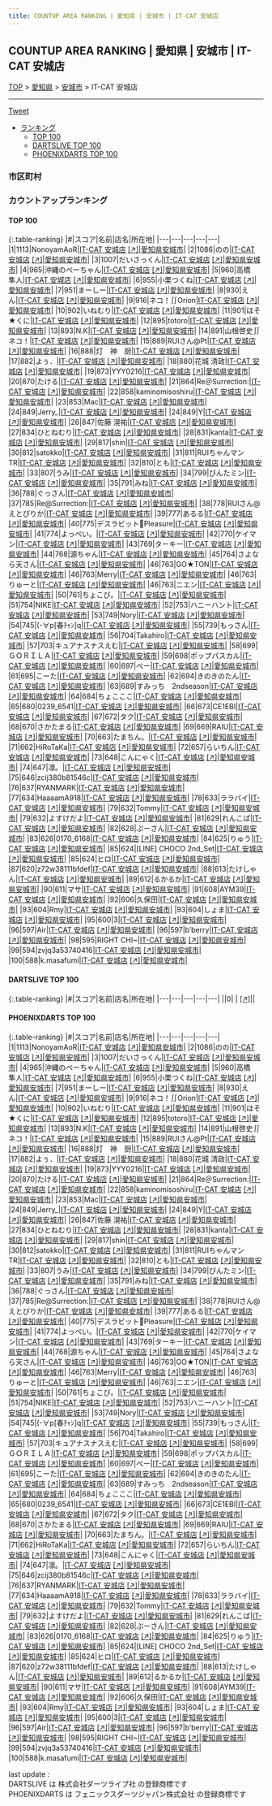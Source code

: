 ```yaml
---
title: COUNTUP AREA RANKING | 愛知県 | 安城市 | IT-CAT 安城店
---
```

## COUNTUP AREA RANKING | 愛知県 | 安城市 | IT-CAT 安城店

[TOP](/darts/rank/) > [愛知県](/darts/rank/愛知県/) > [安城市](/darts/rank/愛知県/安城市/) > IT-CAT 安城店

___

<a href="https://twitter.com/share?ref_src=twsrc%5Etfw" data-text="COUNTUP AREA RANKING | 愛知県安城市IT-CAT 安城店" class="twitter-share-button" data-hashtags="DARTSLIVE,PHOENIXDARTS,darts,ダーツ" data-show-count="false">Tweet</a>

* [ランキング](#カウントアップランキング)
    * [TOP 100](#top-100)
    * [DARTSLIVE TOP 100](#dartslive-top-100)
    * [PHOENIXDARTS TOP 100](#phoenixdarts-top-100)

### 市区町村

<ul>

</ul>

### カウントアップランキング

#### TOP 100



{:.table-ranking}
|#|スコア|名前|店名|所在地|
|---|---|---|---|---|
|1|1113|<span class="rank-name-pd">NonoyamAoR</span>|<a href="/darts/rank/shops/10253.html">IT-CAT 安城店</a> <a href="https://vs.phoenixdarts.com/jp/shop/shopDetailInfo/s_10253?s_seq=10253">[↗]</a>|<a href="/darts/rank/愛知県/安城市">愛知県安城市</a>|
|2|1086|<span class="rank-name-pd">のの</span>|<a href="/darts/rank/shops/10253.html">IT-CAT 安城店</a> <a href="https://vs.phoenixdarts.com/jp/shop/shopDetailInfo/s_10253?s_seq=10253">[↗]</a>|<a href="/darts/rank/愛知県/安城市">愛知県安城市</a>|
|3|1007|<span class="rank-name-pd">だいさっくん</span>|<a href="/darts/rank/shops/10253.html">IT-CAT 安城店</a> <a href="https://vs.phoenixdarts.com/jp/shop/shopDetailInfo/s_10253?s_seq=10253">[↗]</a>|<a href="/darts/rank/愛知県/安城市">愛知県安城市</a>|
|4|965|<span class="rank-name-pd">沖縄のぺーちゃん</span>|<a href="/darts/rank/shops/10253.html">IT-CAT 安城店</a> <a href="https://vs.phoenixdarts.com/jp/shop/shopDetailInfo/s_10253?s_seq=10253">[↗]</a>|<a href="/darts/rank/愛知県/安城市">愛知県安城市</a>|
|5|960|<span class="rank-name-pd">高橋　隼人</span>|<a href="/darts/rank/shops/10253.html">IT-CAT 安城店</a> <a href="https://vs.phoenixdarts.com/jp/shop/shopDetailInfo/s_10253?s_seq=10253">[↗]</a>|<a href="/darts/rank/愛知県/安城市">愛知県安城市</a>|
|6|955|<span class="rank-name-pd">小栗つくね</span>|<a href="/darts/rank/shops/10253.html">IT-CAT 安城店</a> <a href="https://vs.phoenixdarts.com/jp/shop/shopDetailInfo/s_10253?s_seq=10253">[↗]</a>|<a href="/darts/rank/愛知県/安城市">愛知県安城市</a>|
|7|951|<span class="rank-name-pd">まーしー</span>|<a href="/darts/rank/shops/10253.html">IT-CAT 安城店</a> <a href="https://vs.phoenixdarts.com/jp/shop/shopDetailInfo/s_10253?s_seq=10253">[↗]</a>|<a href="/darts/rank/愛知県/安城市">愛知県安城市</a>|
|8|930|<span class="rank-name-pd">えん</span>|<a href="/darts/rank/shops/10253.html">IT-CAT 安城店</a> <a href="https://vs.phoenixdarts.com/jp/shop/shopDetailInfo/s_10253?s_seq=10253">[↗]</a>|<a href="/darts/rank/愛知県/安城市">愛知県安城市</a>|
|9|916|<span class="rank-name-pd">ネコ！∬Orion</span>|<a href="/darts/rank/shops/10253.html">IT-CAT 安城店</a> <a href="https://vs.phoenixdarts.com/jp/shop/shopDetailInfo/s_10253?s_seq=10253">[↗]</a>|<a href="/darts/rank/愛知県/安城市">愛知県安城市</a>|
|10|902|<span class="rank-name-pd">いねむり</span>|<a href="/darts/rank/shops/10253.html">IT-CAT 安城店</a> <a href="https://vs.phoenixdarts.com/jp/shop/shopDetailInfo/s_10253?s_seq=10253">[↗]</a>|<a href="/darts/rank/愛知県/安城市">愛知県安城市</a>|
|11|901|<span class="rank-name-pd">ほそ★くに</span>|<a href="/darts/rank/shops/10253.html">IT-CAT 安城店</a> <a href="https://vs.phoenixdarts.com/jp/shop/shopDetailInfo/s_10253?s_seq=10253">[↗]</a>|<a href="/darts/rank/愛知県/安城市">愛知県安城市</a>|
|12|895|<span class="rank-name-pd">totoro</span>|<a href="/darts/rank/shops/10253.html">IT-CAT 安城店</a> <a href="https://vs.phoenixdarts.com/jp/shop/shopDetailInfo/s_10253?s_seq=10253">[↗]</a>|<a href="/darts/rank/愛知県/安城市">愛知県安城市</a>|
|13|893|<span class="rank-name-pd">N.K</span>|<a href="/darts/rank/shops/10253.html">IT-CAT 安城店</a> <a href="https://vs.phoenixdarts.com/jp/shop/shopDetailInfo/s_10253?s_seq=10253">[↗]</a>|<a href="/darts/rank/愛知県/安城市">愛知県安城市</a>|
|14|891|<span class="rank-name-pd">山根啓史∬ネコ！</span>|<a href="/darts/rank/shops/10253.html">IT-CAT 安城店</a> <a href="https://vs.phoenixdarts.com/jp/shop/shopDetailInfo/s_10253?s_seq=10253">[↗]</a>|<a href="/darts/rank/愛知県/安城市">愛知県安城市</a>|
|15|889|<span class="rank-name-pd">RUIさん@Pt</span>|<a href="/darts/rank/shops/10253.html">IT-CAT 安城店</a> <a href="https://vs.phoenixdarts.com/jp/shop/shopDetailInfo/s_10253?s_seq=10253">[↗]</a>|<a href="/darts/rank/愛知県/安城市">愛知県安城市</a>|
|16|888|<span class="rank-name-pd">灯　神　厨</span>|<a href="/darts/rank/shops/10253.html">IT-CAT 安城店</a> <a href="https://vs.phoenixdarts.com/jp/shop/shopDetailInfo/s_10253?s_seq=10253">[↗]</a>|<a href="/darts/rank/愛知県/安城市">愛知県安城市</a>|
|17|882|<span class="rank-name-pd">よぅ．</span>|<a href="/darts/rank/shops/10253.html">IT-CAT 安城店</a> <a href="https://vs.phoenixdarts.com/jp/shop/shopDetailInfo/s_10253?s_seq=10253">[↗]</a>|<a href="/darts/rank/愛知県/安城市">愛知県安城市</a>|
|18|880|<span class="rank-name-pd"><span class="pro-icon-pd"></span>花城 清政</span>|<a href="/darts/rank/shops/10253.html">IT-CAT 安城店</a> <a href="https://vs.phoenixdarts.com/jp/shop/shopDetailInfo/s_10253?s_seq=10253">[↗]</a>|<a href="/darts/rank/愛知県/安城市">愛知県安城市</a>|
|19|873|<span class="rank-name-pd">YYY0216</span>|<a href="/darts/rank/shops/10253.html">IT-CAT 安城店</a> <a href="https://vs.phoenixdarts.com/jp/shop/shopDetailInfo/s_10253?s_seq=10253">[↗]</a>|<a href="/darts/rank/愛知県/安城市">愛知県安城市</a>|
|20|870|<span class="rank-name-pd">たける</span>|<a href="/darts/rank/shops/10253.html">IT-CAT 安城店</a> <a href="https://vs.phoenixdarts.com/jp/shop/shopDetailInfo/s_10253?s_seq=10253">[↗]</a>|<a href="/darts/rank/愛知県/安城市">愛知県安城市</a>|
|21|864|<span class="rank-name-pd">Re＠Surrection:</span>|<a href="/darts/rank/shops/10253.html">IT-CAT 安城店</a> <a href="https://vs.phoenixdarts.com/jp/shop/shopDetailInfo/s_10253?s_seq=10253">[↗]</a>|<a href="/darts/rank/愛知県/安城市">愛知県安城市</a>|
|22|858|<span class="rank-name-pd">kaminomisoshiru</span>|<a href="/darts/rank/shops/10253.html">IT-CAT 安城店</a> <a href="https://vs.phoenixdarts.com/jp/shop/shopDetailInfo/s_10253?s_seq=10253">[↗]</a>|<a href="/darts/rank/愛知県/安城市">愛知県安城市</a>|
|23|853|<span class="rank-name-pd">Mac</span>|<a href="/darts/rank/shops/10253.html">IT-CAT 安城店</a> <a href="https://vs.phoenixdarts.com/jp/shop/shopDetailInfo/s_10253?s_seq=10253">[↗]</a>|<a href="/darts/rank/愛知県/安城市">愛知県安城市</a>|
|24|849|<span class="rank-name-pd">Jerry_</span>|<a href="/darts/rank/shops/10253.html">IT-CAT 安城店</a> <a href="https://vs.phoenixdarts.com/jp/shop/shopDetailInfo/s_10253?s_seq=10253">[↗]</a>|<a href="/darts/rank/愛知県/安城市">愛知県安城市</a>|
|24|849|<span class="rank-name-pd">Y</span>|<a href="/darts/rank/shops/10253.html">IT-CAT 安城店</a> <a href="https://vs.phoenixdarts.com/jp/shop/shopDetailInfo/s_10253?s_seq=10253">[↗]</a>|<a href="/darts/rank/愛知県/安城市">愛知県安城市</a>|
|26|847|<span class="rank-name-pd">佐藤 滉祐</span>|<a href="/darts/rank/shops/10253.html">IT-CAT 安城店</a> <a href="https://vs.phoenixdarts.com/jp/shop/shopDetailInfo/s_10253?s_seq=10253">[↗]</a>|<a href="/darts/rank/愛知県/安城市">愛知県安城市</a>|
|27|834|<span class="rank-name-pd">ひとねむり</span>|<a href="/darts/rank/shops/10253.html">IT-CAT 安城店</a> <a href="https://vs.phoenixdarts.com/jp/shop/shopDetailInfo/s_10253?s_seq=10253">[↗]</a>|<a href="/darts/rank/愛知県/安城市">愛知県安城市</a>|
|28|831|<span class="rank-name-pd">kanta</span>|<a href="/darts/rank/shops/10253.html">IT-CAT 安城店</a> <a href="https://vs.phoenixdarts.com/jp/shop/shopDetailInfo/s_10253?s_seq=10253">[↗]</a>|<a href="/darts/rank/愛知県/安城市">愛知県安城市</a>|
|29|817|<span class="rank-name-pd">shin</span>|<a href="/darts/rank/shops/10253.html">IT-CAT 安城店</a> <a href="https://vs.phoenixdarts.com/jp/shop/shopDetailInfo/s_10253?s_seq=10253">[↗]</a>|<a href="/darts/rank/愛知県/安城市">愛知県安城市</a>|
|30|812|<span class="rank-name-pd">satokko</span>|<a href="/darts/rank/shops/10253.html">IT-CAT 安城店</a> <a href="https://vs.phoenixdarts.com/jp/shop/shopDetailInfo/s_10253?s_seq=10253">[↗]</a>|<a href="/darts/rank/愛知県/安城市">愛知県安城市</a>|
|31|811|<span class="rank-name-pd">RUIちゃんマンTR</span>|<a href="/darts/rank/shops/10253.html">IT-CAT 安城店</a> <a href="https://vs.phoenixdarts.com/jp/shop/shopDetailInfo/s_10253?s_seq=10253">[↗]</a>|<a href="/darts/rank/愛知県/安城市">愛知県安城市</a>|
|32|810|<span class="rank-name-pd">とも</span>|<a href="/darts/rank/shops/10253.html">IT-CAT 安城店</a> <a href="https://vs.phoenixdarts.com/jp/shop/shopDetailInfo/s_10253?s_seq=10253">[↗]</a>|<a href="/darts/rank/愛知県/安城市">愛知県安城市</a>|
|33|807|<span class="rank-name-pd">うみ</span>|<a href="/darts/rank/shops/10253.html">IT-CAT 安城店</a> <a href="https://vs.phoenixdarts.com/jp/shop/shopDetailInfo/s_10253?s_seq=10253">[↗]</a>|<a href="/darts/rank/愛知県/安城市">愛知県安城市</a>|
|34|799|<span class="rank-name-pd">びんたミン</span>|<a href="/darts/rank/shops/10253.html">IT-CAT 安城店</a> <a href="https://vs.phoenixdarts.com/jp/shop/shopDetailInfo/s_10253?s_seq=10253">[↗]</a>|<a href="/darts/rank/愛知県/安城市">愛知県安城市</a>|
|35|791|<span class="rank-name-pd">みね</span>|<a href="/darts/rank/shops/10253.html">IT-CAT 安城店</a> <a href="https://vs.phoenixdarts.com/jp/shop/shopDetailInfo/s_10253?s_seq=10253">[↗]</a>|<a href="/darts/rank/愛知県/安城市">愛知県安城市</a>|
|36|788|<span class="rank-name-pd">ぐっさん</span>|<a href="/darts/rank/shops/10253.html">IT-CAT 安城店</a> <a href="https://vs.phoenixdarts.com/jp/shop/shopDetailInfo/s_10253?s_seq=10253">[↗]</a>|<a href="/darts/rank/愛知県/安城市">愛知県安城市</a>|
|37|785|<span class="rank-name-pd">Re@Surrection:</span>|<a href="/darts/rank/shops/10253.html">IT-CAT 安城店</a> <a href="https://vs.phoenixdarts.com/jp/shop/shopDetailInfo/s_10253?s_seq=10253">[↗]</a>|<a href="/darts/rank/愛知県/安城市">愛知県安城市</a>|
|38|778|<span class="rank-name-pd">RUIさん@えとぴりか</span>|<a href="/darts/rank/shops/10253.html">IT-CAT 安城店</a> <a href="https://vs.phoenixdarts.com/jp/shop/shopDetailInfo/s_10253?s_seq=10253">[↗]</a>|<a href="/darts/rank/愛知県/安城市">愛知県安城市</a>|
|39|777|<span class="rank-name-pd">あるる</span>|<a href="/darts/rank/shops/10253.html">IT-CAT 安城店</a> <a href="https://vs.phoenixdarts.com/jp/shop/shopDetailInfo/s_10253?s_seq=10253">[↗]</a>|<a href="/darts/rank/愛知県/安城市">愛知県安城市</a>|
|40|775|<span class="rank-name-pd">デスラビット🐰Pleasure</span>|<a href="/darts/rank/shops/10253.html">IT-CAT 安城店</a> <a href="https://vs.phoenixdarts.com/jp/shop/shopDetailInfo/s_10253?s_seq=10253">[↗]</a>|<a href="/darts/rank/愛知県/安城市">愛知県安城市</a>|
|41|774|<span class="rank-name-pd">よっぺい。</span>|<a href="/darts/rank/shops/10253.html">IT-CAT 安城店</a> <a href="https://vs.phoenixdarts.com/jp/shop/shopDetailInfo/s_10253?s_seq=10253">[↗]</a>|<a href="/darts/rank/愛知県/安城市">愛知県安城市</a>|
|42|770|<span class="rank-name-pd">ケイマン</span>|<a href="/darts/rank/shops/10253.html">IT-CAT 安城店</a> <a href="https://vs.phoenixdarts.com/jp/shop/shopDetailInfo/s_10253?s_seq=10253">[↗]</a>|<a href="/darts/rank/愛知県/安城市">愛知県安城市</a>|
|43|769|<span class="rank-name-pd">ターキー</span>|<a href="/darts/rank/shops/10253.html">IT-CAT 安城店</a> <a href="https://vs.phoenixdarts.com/jp/shop/shopDetailInfo/s_10253?s_seq=10253">[↗]</a>|<a href="/darts/rank/愛知県/安城市">愛知県安城市</a>|
|44|768|<span class="rank-name-pd">源ちゃん</span>|<a href="/darts/rank/shops/10253.html">IT-CAT 安城店</a> <a href="https://vs.phoenixdarts.com/jp/shop/shopDetailInfo/s_10253?s_seq=10253">[↗]</a>|<a href="/darts/rank/愛知県/安城市">愛知県安城市</a>|
|45|764|<span class="rank-name-pd">さよなら天さん</span>|<a href="/darts/rank/shops/10253.html">IT-CAT 安城店</a> <a href="https://vs.phoenixdarts.com/jp/shop/shopDetailInfo/s_10253?s_seq=10253">[↗]</a>|<a href="/darts/rank/愛知県/安城市">愛知県安城市</a>|
|46|763|<span class="rank-name-pd">GO★TON</span>|<a href="/darts/rank/shops/10253.html">IT-CAT 安城店</a> <a href="https://vs.phoenixdarts.com/jp/shop/shopDetailInfo/s_10253?s_seq=10253">[↗]</a>|<a href="/darts/rank/愛知県/安城市">愛知県安城市</a>|
|46|763|<span class="rank-name-pd">Merry</span>|<a href="/darts/rank/shops/10253.html">IT-CAT 安城店</a> <a href="https://vs.phoenixdarts.com/jp/shop/shopDetailInfo/s_10253?s_seq=10253">[↗]</a>|<a href="/darts/rank/愛知県/安城市">愛知県安城市</a>|
|46|763|<span class="rank-name-pd">りゅーと</span>|<a href="/darts/rank/shops/10253.html">IT-CAT 安城店</a> <a href="https://vs.phoenixdarts.com/jp/shop/shopDetailInfo/s_10253?s_seq=10253">[↗]</a>|<a href="/darts/rank/愛知県/安城市">愛知県安城市</a>|
|46|763|<span class="rank-name-pd">ニエン</span>|<a href="/darts/rank/shops/10253.html">IT-CAT 安城店</a> <a href="https://vs.phoenixdarts.com/jp/shop/shopDetailInfo/s_10253?s_seq=10253">[↗]</a>|<a href="/darts/rank/愛知県/安城市">愛知県安城市</a>|
|50|761|<span class="rank-name-pd">ちょこび。</span>|<a href="/darts/rank/shops/10253.html">IT-CAT 安城店</a> <a href="https://vs.phoenixdarts.com/jp/shop/shopDetailInfo/s_10253?s_seq=10253">[↗]</a>|<a href="/darts/rank/愛知県/安城市">愛知県安城市</a>|
|51|754|<span class="rank-name-pd">NIKE</span>|<a href="/darts/rank/shops/10253.html">IT-CAT 安城店</a> <a href="https://vs.phoenixdarts.com/jp/shop/shopDetailInfo/s_10253?s_seq=10253">[↗]</a>|<a href="/darts/rank/愛知県/安城市">愛知県安城市</a>|
|52|753|<span class="rank-name-pd">ハニーハント</span>|<a href="/darts/rank/shops/10253.html">IT-CAT 安城店</a> <a href="https://vs.phoenixdarts.com/jp/shop/shopDetailInfo/s_10253?s_seq=10253">[↗]</a>|<a href="/darts/rank/愛知県/安城市">愛知県安城市</a>|
|53|749|<span class="rank-name-pd">Nory</span>|<a href="/darts/rank/shops/10253.html">IT-CAT 安城店</a> <a href="https://vs.phoenixdarts.com/jp/shop/shopDetailInfo/s_10253?s_seq=10253">[↗]</a>|<a href="/darts/rank/愛知県/安城市">愛知県安城市</a>|
|54|745|<span class="rank-name-pd">(-∀p[春ﾁｬﾝ]q</span>|<a href="/darts/rank/shops/10253.html">IT-CAT 安城店</a> <a href="https://vs.phoenixdarts.com/jp/shop/shopDetailInfo/s_10253?s_seq=10253">[↗]</a>|<a href="/darts/rank/愛知県/安城市">愛知県安城市</a>|
|55|739|<span class="rank-name-pd">もっさん</span>|<a href="/darts/rank/shops/10253.html">IT-CAT 安城店</a> <a href="https://vs.phoenixdarts.com/jp/shop/shopDetailInfo/s_10253?s_seq=10253">[↗]</a>|<a href="/darts/rank/愛知県/安城市">愛知県安城市</a>|
|56|704|<span class="rank-name-pd">Takahiro</span>|<a href="/darts/rank/shops/10253.html">IT-CAT 安城店</a> <a href="https://vs.phoenixdarts.com/jp/shop/shopDetailInfo/s_10253?s_seq=10253">[↗]</a>|<a href="/darts/rank/愛知県/安城市">愛知県安城市</a>|
|57|703|<span class="rank-name-pd">キュアナスナスえむ</span>|<a href="/darts/rank/shops/10253.html">IT-CAT 安城店</a> <a href="https://vs.phoenixdarts.com/jp/shop/shopDetailInfo/s_10253?s_seq=10253">[↗]</a>|<a href="/darts/rank/愛知県/安城市">愛知県安城市</a>|
|58|699|<span class="rank-name-pd">ＧＯＲＩＬＡ</span>|<a href="/darts/rank/shops/10253.html">IT-CAT 安城店</a> <a href="https://vs.phoenixdarts.com/jp/shop/shopDetailInfo/s_10253?s_seq=10253">[↗]</a>|<a href="/darts/rank/愛知県/安城市">愛知県安城市</a>|
|59|698|<span class="rank-name-pd">ポップパスカル</span>|<a href="/darts/rank/shops/10253.html">IT-CAT 安城店</a> <a href="https://vs.phoenixdarts.com/jp/shop/shopDetailInfo/s_10253?s_seq=10253">[↗]</a>|<a href="/darts/rank/愛知県/安城市">愛知県安城市</a>|
|60|697|<span class="rank-name-pd">ぺー</span>|<a href="/darts/rank/shops/10253.html">IT-CAT 安城店</a> <a href="https://vs.phoenixdarts.com/jp/shop/shopDetailInfo/s_10253?s_seq=10253">[↗]</a>|<a href="/darts/rank/愛知県/安城市">愛知県安城市</a>|
|61|695|<span class="rank-name-pd">こーた</span>|<a href="/darts/rank/shops/10253.html">IT-CAT 安城店</a> <a href="https://vs.phoenixdarts.com/jp/shop/shopDetailInfo/s_10253?s_seq=10253">[↗]</a>|<a href="/darts/rank/愛知県/安城市">愛知県安城市</a>|
|62|694|<span class="rank-name-pd">きのきのたん</span>|<a href="/darts/rank/shops/10253.html">IT-CAT 安城店</a> <a href="https://vs.phoenixdarts.com/jp/shop/shopDetailInfo/s_10253?s_seq=10253">[↗]</a>|<a href="/darts/rank/愛知県/安城市">愛知県安城市</a>|
|63|689|<span class="rank-name-pd">すみっち　2ndseason</span>|<a href="/darts/rank/shops/10253.html">IT-CAT 安城店</a> <a href="https://vs.phoenixdarts.com/jp/shop/shopDetailInfo/s_10253?s_seq=10253">[↗]</a>|<a href="/darts/rank/愛知県/安城市">愛知県安城市</a>|
|64|684|<span class="rank-name-pd">ちょこここ</span>|<a href="/darts/rank/shops/10253.html">IT-CAT 安城店</a> <a href="https://vs.phoenixdarts.com/jp/shop/shopDetailInfo/s_10253?s_seq=10253">[↗]</a>|<a href="/darts/rank/愛知県/安城市">愛知県安城市</a>|
|65|680|<span class="rank-name-pd">0239_6541</span>|<a href="/darts/rank/shops/10253.html">IT-CAT 安城店</a> <a href="https://vs.phoenixdarts.com/jp/shop/shopDetailInfo/s_10253?s_seq=10253">[↗]</a>|<a href="/darts/rank/愛知県/安城市">愛知県安城市</a>|
|66|673|<span class="rank-name-pd">CE1EBI</span>|<a href="/darts/rank/shops/10253.html">IT-CAT 安城店</a> <a href="https://vs.phoenixdarts.com/jp/shop/shopDetailInfo/s_10253?s_seq=10253">[↗]</a>|<a href="/darts/rank/愛知県/安城市">愛知県安城市</a>|
|67|672|<span class="rank-name-pd">タク</span>|<a href="/darts/rank/shops/10253.html">IT-CAT 安城店</a> <a href="https://vs.phoenixdarts.com/jp/shop/shopDetailInfo/s_10253?s_seq=10253">[↗]</a>|<a href="/darts/rank/愛知県/安城市">愛知県安城市</a>|
|68|670|<span class="rank-name-pd">さかたまる</span>|<a href="/darts/rank/shops/10253.html">IT-CAT 安城店</a> <a href="https://vs.phoenixdarts.com/jp/shop/shopDetailInfo/s_10253?s_seq=10253">[↗]</a>|<a href="/darts/rank/愛知県/安城市">愛知県安城市</a>|
|69|669|<span class="rank-name-pd">RAIU</span>|<a href="/darts/rank/shops/10253.html">IT-CAT 安城店</a> <a href="https://vs.phoenixdarts.com/jp/shop/shopDetailInfo/s_10253?s_seq=10253">[↗]</a>|<a href="/darts/rank/愛知県/安城市">愛知県安城市</a>|
|70|663|<span class="rank-name-pd">たまちん。</span>|<a href="/darts/rank/shops/10253.html">IT-CAT 安城店</a> <a href="https://vs.phoenixdarts.com/jp/shop/shopDetailInfo/s_10253?s_seq=10253">[↗]</a>|<a href="/darts/rank/愛知県/安城市">愛知県安城市</a>|
|71|662|<span class="rank-name-pd">HiRoTaKa</span>|<a href="/darts/rank/shops/10253.html">IT-CAT 安城店</a> <a href="https://vs.phoenixdarts.com/jp/shop/shopDetailInfo/s_10253?s_seq=10253">[↗]</a>|<a href="/darts/rank/愛知県/安城市">愛知県安城市</a>|
|72|657|<span class="rank-name-pd">らいちん</span>|<a href="/darts/rank/shops/10253.html">IT-CAT 安城店</a> <a href="https://vs.phoenixdarts.com/jp/shop/shopDetailInfo/s_10253?s_seq=10253">[↗]</a>|<a href="/darts/rank/愛知県/安城市">愛知県安城市</a>|
|73|648|<span class="rank-name-pd">こんにゃく</span>|<a href="/darts/rank/shops/10253.html">IT-CAT 安城店</a> <a href="https://vs.phoenixdarts.com/jp/shop/shopDetailInfo/s_10253?s_seq=10253">[↗]</a>|<a href="/darts/rank/愛知県/安城市">愛知県安城市</a>|
|74|647|<span class="rank-name-pd">凛。</span>|<a href="/darts/rank/shops/10253.html">IT-CAT 安城店</a> <a href="https://vs.phoenixdarts.com/jp/shop/shopDetailInfo/s_10253?s_seq=10253">[↗]</a>|<a href="/darts/rank/愛知県/安城市">愛知県安城市</a>|
|75|646|<span class="rank-name-pd">zcij380b81546c</span>|<a href="/darts/rank/shops/10253.html">IT-CAT 安城店</a> <a href="https://vs.phoenixdarts.com/jp/shop/shopDetailInfo/s_10253?s_seq=10253">[↗]</a>|<a href="/darts/rank/愛知県/安城市">愛知県安城市</a>|
|76|637|<span class="rank-name-pd">RYANMARK</span>|<a href="/darts/rank/shops/10253.html">IT-CAT 安城店</a> <a href="https://vs.phoenixdarts.com/jp/shop/shopDetailInfo/s_10253?s_seq=10253">[↗]</a>|<a href="/darts/rank/愛知県/安城市">愛知県安城市</a>|
|77|634|<span class="rank-name-pd">HaaaamA918</span>|<a href="/darts/rank/shops/10253.html">IT-CAT 安城店</a> <a href="https://vs.phoenixdarts.com/jp/shop/shopDetailInfo/s_10253?s_seq=10253">[↗]</a>|<a href="/darts/rank/愛知県/安城市">愛知県安城市</a>|
|78|633|<span class="rank-name-pd">ララバイ</span>|<a href="/darts/rank/shops/10253.html">IT-CAT 安城店</a> <a href="https://vs.phoenixdarts.com/jp/shop/shopDetailInfo/s_10253?s_seq=10253">[↗]</a>|<a href="/darts/rank/愛知県/安城市">愛知県安城市</a>|
|79|632|<span class="rank-name-pd">Tommy</span>|<a href="/darts/rank/shops/10253.html">IT-CAT 安城店</a> <a href="https://vs.phoenixdarts.com/jp/shop/shopDetailInfo/s_10253?s_seq=10253">[↗]</a>|<a href="/darts/rank/愛知県/安城市">愛知県安城市</a>|
|79|632|<span class="rank-name-pd">よすけだよ</span>|<a href="/darts/rank/shops/10253.html">IT-CAT 安城店</a> <a href="https://vs.phoenixdarts.com/jp/shop/shopDetailInfo/s_10253?s_seq=10253">[↗]</a>|<a href="/darts/rank/愛知県/安城市">愛知県安城市</a>|
|81|629|<span class="rank-name-pd">れんこば</span>|<a href="/darts/rank/shops/10253.html">IT-CAT 安城店</a> <a href="https://vs.phoenixdarts.com/jp/shop/shopDetailInfo/s_10253?s_seq=10253">[↗]</a>|<a href="/darts/rank/愛知県/安城市">愛知県安城市</a>|
|82|628|<span class="rank-name-pd">ぷーさん</span>|<a href="/darts/rank/shops/10253.html">IT-CAT 安城店</a> <a href="https://vs.phoenixdarts.com/jp/shop/shopDetailInfo/s_10253?s_seq=10253">[↗]</a>|<a href="/darts/rank/愛知県/安城市">愛知県安城市</a>|
|83|626|<span class="rank-name-pd">0170_6168</span>|<a href="/darts/rank/shops/10253.html">IT-CAT 安城店</a> <a href="https://vs.phoenixdarts.com/jp/shop/shopDetailInfo/s_10253?s_seq=10253">[↗]</a>|<a href="/darts/rank/愛知県/安城市">愛知県安城市</a>|
|84|625|<span class="rank-name-pd">りゅう</span>|<a href="/darts/rank/shops/10253.html">IT-CAT 安城店</a> <a href="https://vs.phoenixdarts.com/jp/shop/shopDetailInfo/s_10253?s_seq=10253">[↗]</a>|<a href="/darts/rank/愛知県/安城市">愛知県安城市</a>|
|85|624|<span class="rank-name-pd">[LINE] CHOCO 2nd_Set</span>|<a href="/darts/rank/shops/10253.html">IT-CAT 安城店</a> <a href="https://vs.phoenixdarts.com/jp/shop/shopDetailInfo/s_10253?s_seq=10253">[↗]</a>|<a href="/darts/rank/愛知県/安城市">愛知県安城市</a>|
|85|624|<span class="rank-name-pd">ヒロ</span>|<a href="/darts/rank/shops/10253.html">IT-CAT 安城店</a> <a href="https://vs.phoenixdarts.com/jp/shop/shopDetailInfo/s_10253?s_seq=10253">[↗]</a>|<a href="/darts/rank/愛知県/安城市">愛知県安城市</a>|
|87|620|<span class="rank-name-pd">z72w38111bfdef</span>|<a href="/darts/rank/shops/10253.html">IT-CAT 安城店</a> <a href="https://vs.phoenixdarts.com/jp/shop/shopDetailInfo/s_10253?s_seq=10253">[↗]</a>|<a href="/darts/rank/愛知県/安城市">愛知県安城市</a>|
|88|613|<span class="rank-name-pd">たけしゃん</span>|<a href="/darts/rank/shops/10253.html">IT-CAT 安城店</a> <a href="https://vs.phoenixdarts.com/jp/shop/shopDetailInfo/s_10253?s_seq=10253">[↗]</a>|<a href="/darts/rank/愛知県/安城市">愛知県安城市</a>|
|89|612|<span class="rank-name-pd">るかるか</span>|<a href="/darts/rank/shops/10253.html">IT-CAT 安城店</a> <a href="https://vs.phoenixdarts.com/jp/shop/shopDetailInfo/s_10253?s_seq=10253">[↗]</a>|<a href="/darts/rank/愛知県/安城市">愛知県安城市</a>|
|90|611|<span class="rank-name-pd">マサ</span>|<a href="/darts/rank/shops/10253.html">IT-CAT 安城店</a> <a href="https://vs.phoenixdarts.com/jp/shop/shopDetailInfo/s_10253?s_seq=10253">[↗]</a>|<a href="/darts/rank/愛知県/安城市">愛知県安城市</a>|
|91|608|<span class="rank-name-pd">AYM39</span>|<a href="/darts/rank/shops/10253.html">IT-CAT 安城店</a> <a href="https://vs.phoenixdarts.com/jp/shop/shopDetailInfo/s_10253?s_seq=10253">[↗]</a>|<a href="/darts/rank/愛知県/安城市">愛知県安城市</a>|
|92|606|<span class="rank-name-pd">久保田</span>|<a href="/darts/rank/shops/10253.html">IT-CAT 安城店</a> <a href="https://vs.phoenixdarts.com/jp/shop/shopDetailInfo/s_10253?s_seq=10253">[↗]</a>|<a href="/darts/rank/愛知県/安城市">愛知県安城市</a>|
|93|604|<span class="rank-name-pd">Rmy</span>|<a href="/darts/rank/shops/10253.html">IT-CAT 安城店</a> <a href="https://vs.phoenixdarts.com/jp/shop/shopDetailInfo/s_10253?s_seq=10253">[↗]</a>|<a href="/darts/rank/愛知県/安城市">愛知県安城市</a>|
|93|604|<span class="rank-name-pd">しょま</span>|<a href="/darts/rank/shops/10253.html">IT-CAT 安城店</a> <a href="https://vs.phoenixdarts.com/jp/shop/shopDetailInfo/s_10253?s_seq=10253">[↗]</a>|<a href="/darts/rank/愛知県/安城市">愛知県安城市</a>|
|95|600|<span class="rank-name-pd">3</span>|<a href="/darts/rank/shops/10253.html">IT-CAT 安城店</a> <a href="https://vs.phoenixdarts.com/jp/shop/shopDetailInfo/s_10253?s_seq=10253">[↗]</a>|<a href="/darts/rank/愛知県/安城市">愛知県安城市</a>|
|96|597|<span class="rank-name-pd">Air</span>|<a href="/darts/rank/shops/10253.html">IT-CAT 安城店</a> <a href="https://vs.phoenixdarts.com/jp/shop/shopDetailInfo/s_10253?s_seq=10253">[↗]</a>|<a href="/darts/rank/愛知県/安城市">愛知県安城市</a>|
|96|597|<span class="rank-name-pd">b’berry</span>|<a href="/darts/rank/shops/10253.html">IT-CAT 安城店</a> <a href="https://vs.phoenixdarts.com/jp/shop/shopDetailInfo/s_10253?s_seq=10253">[↗]</a>|<a href="/darts/rank/愛知県/安城市">愛知県安城市</a>|
|98|595|<span class="rank-name-pd">RIGHT CHI~</span>|<a href="/darts/rank/shops/10253.html">IT-CAT 安城店</a> <a href="https://vs.phoenixdarts.com/jp/shop/shopDetailInfo/s_10253?s_seq=10253">[↗]</a>|<a href="/darts/rank/愛知県/安城市">愛知県安城市</a>|
|99|594|<span class="rank-name-pd">zvjq3a53740416</span>|<a href="/darts/rank/shops/10253.html">IT-CAT 安城店</a> <a href="https://vs.phoenixdarts.com/jp/shop/shopDetailInfo/s_10253?s_seq=10253">[↗]</a>|<a href="/darts/rank/愛知県/安城市">愛知県安城市</a>|
|100|588|<span class="rank-name-pd">k.masafumi</span>|<a href="/darts/rank/shops/10253.html">IT-CAT 安城店</a> <a href="https://vs.phoenixdarts.com/jp/shop/shopDetailInfo/s_10253?s_seq=10253">[↗]</a>|<a href="/darts/rank/愛知県/安城市">愛知県安城市</a>|


#### DARTSLIVE TOP 100



{:.table-ranking}
|#|スコア|名前|店名|所在地|
|---|---|---|---|---|
||0|<span class="rank-name-dl"> </span>|<a href="/darts/rank/shops/.html"></a> <a href="">[↗]</a>|<a href="/darts/rank//"></a>|


#### PHOENIXDARTS TOP 100



{:.table-ranking}
|#|スコア|名前|店名|所在地|
|---|---|---|---|---|
|1|1113|<span class="rank-name-pd">NonoyamAoR</span>|<a href="/darts/rank/shops/10253.html">IT-CAT 安城店</a> <a href="https://vs.phoenixdarts.com/jp/shop/shopDetailInfo/s_10253?s_seq=10253">[↗]</a>|<a href="/darts/rank/愛知県/安城市">愛知県安城市</a>|
|2|1086|<span class="rank-name-pd">のの</span>|<a href="/darts/rank/shops/10253.html">IT-CAT 安城店</a> <a href="https://vs.phoenixdarts.com/jp/shop/shopDetailInfo/s_10253?s_seq=10253">[↗]</a>|<a href="/darts/rank/愛知県/安城市">愛知県安城市</a>|
|3|1007|<span class="rank-name-pd">だいさっくん</span>|<a href="/darts/rank/shops/10253.html">IT-CAT 安城店</a> <a href="https://vs.phoenixdarts.com/jp/shop/shopDetailInfo/s_10253?s_seq=10253">[↗]</a>|<a href="/darts/rank/愛知県/安城市">愛知県安城市</a>|
|4|965|<span class="rank-name-pd">沖縄のぺーちゃん</span>|<a href="/darts/rank/shops/10253.html">IT-CAT 安城店</a> <a href="https://vs.phoenixdarts.com/jp/shop/shopDetailInfo/s_10253?s_seq=10253">[↗]</a>|<a href="/darts/rank/愛知県/安城市">愛知県安城市</a>|
|5|960|<span class="rank-name-pd">高橋　隼人</span>|<a href="/darts/rank/shops/10253.html">IT-CAT 安城店</a> <a href="https://vs.phoenixdarts.com/jp/shop/shopDetailInfo/s_10253?s_seq=10253">[↗]</a>|<a href="/darts/rank/愛知県/安城市">愛知県安城市</a>|
|6|955|<span class="rank-name-pd">小栗つくね</span>|<a href="/darts/rank/shops/10253.html">IT-CAT 安城店</a> <a href="https://vs.phoenixdarts.com/jp/shop/shopDetailInfo/s_10253?s_seq=10253">[↗]</a>|<a href="/darts/rank/愛知県/安城市">愛知県安城市</a>|
|7|951|<span class="rank-name-pd">まーしー</span>|<a href="/darts/rank/shops/10253.html">IT-CAT 安城店</a> <a href="https://vs.phoenixdarts.com/jp/shop/shopDetailInfo/s_10253?s_seq=10253">[↗]</a>|<a href="/darts/rank/愛知県/安城市">愛知県安城市</a>|
|8|930|<span class="rank-name-pd">えん</span>|<a href="/darts/rank/shops/10253.html">IT-CAT 安城店</a> <a href="https://vs.phoenixdarts.com/jp/shop/shopDetailInfo/s_10253?s_seq=10253">[↗]</a>|<a href="/darts/rank/愛知県/安城市">愛知県安城市</a>|
|9|916|<span class="rank-name-pd">ネコ！∬Orion</span>|<a href="/darts/rank/shops/10253.html">IT-CAT 安城店</a> <a href="https://vs.phoenixdarts.com/jp/shop/shopDetailInfo/s_10253?s_seq=10253">[↗]</a>|<a href="/darts/rank/愛知県/安城市">愛知県安城市</a>|
|10|902|<span class="rank-name-pd">いねむり</span>|<a href="/darts/rank/shops/10253.html">IT-CAT 安城店</a> <a href="https://vs.phoenixdarts.com/jp/shop/shopDetailInfo/s_10253?s_seq=10253">[↗]</a>|<a href="/darts/rank/愛知県/安城市">愛知県安城市</a>|
|11|901|<span class="rank-name-pd">ほそ★くに</span>|<a href="/darts/rank/shops/10253.html">IT-CAT 安城店</a> <a href="https://vs.phoenixdarts.com/jp/shop/shopDetailInfo/s_10253?s_seq=10253">[↗]</a>|<a href="/darts/rank/愛知県/安城市">愛知県安城市</a>|
|12|895|<span class="rank-name-pd">totoro</span>|<a href="/darts/rank/shops/10253.html">IT-CAT 安城店</a> <a href="https://vs.phoenixdarts.com/jp/shop/shopDetailInfo/s_10253?s_seq=10253">[↗]</a>|<a href="/darts/rank/愛知県/安城市">愛知県安城市</a>|
|13|893|<span class="rank-name-pd">N.K</span>|<a href="/darts/rank/shops/10253.html">IT-CAT 安城店</a> <a href="https://vs.phoenixdarts.com/jp/shop/shopDetailInfo/s_10253?s_seq=10253">[↗]</a>|<a href="/darts/rank/愛知県/安城市">愛知県安城市</a>|
|14|891|<span class="rank-name-pd">山根啓史∬ネコ！</span>|<a href="/darts/rank/shops/10253.html">IT-CAT 安城店</a> <a href="https://vs.phoenixdarts.com/jp/shop/shopDetailInfo/s_10253?s_seq=10253">[↗]</a>|<a href="/darts/rank/愛知県/安城市">愛知県安城市</a>|
|15|889|<span class="rank-name-pd">RUIさん@Pt</span>|<a href="/darts/rank/shops/10253.html">IT-CAT 安城店</a> <a href="https://vs.phoenixdarts.com/jp/shop/shopDetailInfo/s_10253?s_seq=10253">[↗]</a>|<a href="/darts/rank/愛知県/安城市">愛知県安城市</a>|
|16|888|<span class="rank-name-pd">灯　神　厨</span>|<a href="/darts/rank/shops/10253.html">IT-CAT 安城店</a> <a href="https://vs.phoenixdarts.com/jp/shop/shopDetailInfo/s_10253?s_seq=10253">[↗]</a>|<a href="/darts/rank/愛知県/安城市">愛知県安城市</a>|
|17|882|<span class="rank-name-pd">よぅ．</span>|<a href="/darts/rank/shops/10253.html">IT-CAT 安城店</a> <a href="https://vs.phoenixdarts.com/jp/shop/shopDetailInfo/s_10253?s_seq=10253">[↗]</a>|<a href="/darts/rank/愛知県/安城市">愛知県安城市</a>|
|18|880|<span class="rank-name-pd"><span class="pro-icon-pd"></span>花城 清政</span>|<a href="/darts/rank/shops/10253.html">IT-CAT 安城店</a> <a href="https://vs.phoenixdarts.com/jp/shop/shopDetailInfo/s_10253?s_seq=10253">[↗]</a>|<a href="/darts/rank/愛知県/安城市">愛知県安城市</a>|
|19|873|<span class="rank-name-pd">YYY0216</span>|<a href="/darts/rank/shops/10253.html">IT-CAT 安城店</a> <a href="https://vs.phoenixdarts.com/jp/shop/shopDetailInfo/s_10253?s_seq=10253">[↗]</a>|<a href="/darts/rank/愛知県/安城市">愛知県安城市</a>|
|20|870|<span class="rank-name-pd">たける</span>|<a href="/darts/rank/shops/10253.html">IT-CAT 安城店</a> <a href="https://vs.phoenixdarts.com/jp/shop/shopDetailInfo/s_10253?s_seq=10253">[↗]</a>|<a href="/darts/rank/愛知県/安城市">愛知県安城市</a>|
|21|864|<span class="rank-name-pd">Re＠Surrection:</span>|<a href="/darts/rank/shops/10253.html">IT-CAT 安城店</a> <a href="https://vs.phoenixdarts.com/jp/shop/shopDetailInfo/s_10253?s_seq=10253">[↗]</a>|<a href="/darts/rank/愛知県/安城市">愛知県安城市</a>|
|22|858|<span class="rank-name-pd">kaminomisoshiru</span>|<a href="/darts/rank/shops/10253.html">IT-CAT 安城店</a> <a href="https://vs.phoenixdarts.com/jp/shop/shopDetailInfo/s_10253?s_seq=10253">[↗]</a>|<a href="/darts/rank/愛知県/安城市">愛知県安城市</a>|
|23|853|<span class="rank-name-pd">Mac</span>|<a href="/darts/rank/shops/10253.html">IT-CAT 安城店</a> <a href="https://vs.phoenixdarts.com/jp/shop/shopDetailInfo/s_10253?s_seq=10253">[↗]</a>|<a href="/darts/rank/愛知県/安城市">愛知県安城市</a>|
|24|849|<span class="rank-name-pd">Jerry_</span>|<a href="/darts/rank/shops/10253.html">IT-CAT 安城店</a> <a href="https://vs.phoenixdarts.com/jp/shop/shopDetailInfo/s_10253?s_seq=10253">[↗]</a>|<a href="/darts/rank/愛知県/安城市">愛知県安城市</a>|
|24|849|<span class="rank-name-pd">Y</span>|<a href="/darts/rank/shops/10253.html">IT-CAT 安城店</a> <a href="https://vs.phoenixdarts.com/jp/shop/shopDetailInfo/s_10253?s_seq=10253">[↗]</a>|<a href="/darts/rank/愛知県/安城市">愛知県安城市</a>|
|26|847|<span class="rank-name-pd">佐藤 滉祐</span>|<a href="/darts/rank/shops/10253.html">IT-CAT 安城店</a> <a href="https://vs.phoenixdarts.com/jp/shop/shopDetailInfo/s_10253?s_seq=10253">[↗]</a>|<a href="/darts/rank/愛知県/安城市">愛知県安城市</a>|
|27|834|<span class="rank-name-pd">ひとねむり</span>|<a href="/darts/rank/shops/10253.html">IT-CAT 安城店</a> <a href="https://vs.phoenixdarts.com/jp/shop/shopDetailInfo/s_10253?s_seq=10253">[↗]</a>|<a href="/darts/rank/愛知県/安城市">愛知県安城市</a>|
|28|831|<span class="rank-name-pd">kanta</span>|<a href="/darts/rank/shops/10253.html">IT-CAT 安城店</a> <a href="https://vs.phoenixdarts.com/jp/shop/shopDetailInfo/s_10253?s_seq=10253">[↗]</a>|<a href="/darts/rank/愛知県/安城市">愛知県安城市</a>|
|29|817|<span class="rank-name-pd">shin</span>|<a href="/darts/rank/shops/10253.html">IT-CAT 安城店</a> <a href="https://vs.phoenixdarts.com/jp/shop/shopDetailInfo/s_10253?s_seq=10253">[↗]</a>|<a href="/darts/rank/愛知県/安城市">愛知県安城市</a>|
|30|812|<span class="rank-name-pd">satokko</span>|<a href="/darts/rank/shops/10253.html">IT-CAT 安城店</a> <a href="https://vs.phoenixdarts.com/jp/shop/shopDetailInfo/s_10253?s_seq=10253">[↗]</a>|<a href="/darts/rank/愛知県/安城市">愛知県安城市</a>|
|31|811|<span class="rank-name-pd">RUIちゃんマンTR</span>|<a href="/darts/rank/shops/10253.html">IT-CAT 安城店</a> <a href="https://vs.phoenixdarts.com/jp/shop/shopDetailInfo/s_10253?s_seq=10253">[↗]</a>|<a href="/darts/rank/愛知県/安城市">愛知県安城市</a>|
|32|810|<span class="rank-name-pd">とも</span>|<a href="/darts/rank/shops/10253.html">IT-CAT 安城店</a> <a href="https://vs.phoenixdarts.com/jp/shop/shopDetailInfo/s_10253?s_seq=10253">[↗]</a>|<a href="/darts/rank/愛知県/安城市">愛知県安城市</a>|
|33|807|<span class="rank-name-pd">うみ</span>|<a href="/darts/rank/shops/10253.html">IT-CAT 安城店</a> <a href="https://vs.phoenixdarts.com/jp/shop/shopDetailInfo/s_10253?s_seq=10253">[↗]</a>|<a href="/darts/rank/愛知県/安城市">愛知県安城市</a>|
|34|799|<span class="rank-name-pd">びんたミン</span>|<a href="/darts/rank/shops/10253.html">IT-CAT 安城店</a> <a href="https://vs.phoenixdarts.com/jp/shop/shopDetailInfo/s_10253?s_seq=10253">[↗]</a>|<a href="/darts/rank/愛知県/安城市">愛知県安城市</a>|
|35|791|<span class="rank-name-pd">みね</span>|<a href="/darts/rank/shops/10253.html">IT-CAT 安城店</a> <a href="https://vs.phoenixdarts.com/jp/shop/shopDetailInfo/s_10253?s_seq=10253">[↗]</a>|<a href="/darts/rank/愛知県/安城市">愛知県安城市</a>|
|36|788|<span class="rank-name-pd">ぐっさん</span>|<a href="/darts/rank/shops/10253.html">IT-CAT 安城店</a> <a href="https://vs.phoenixdarts.com/jp/shop/shopDetailInfo/s_10253?s_seq=10253">[↗]</a>|<a href="/darts/rank/愛知県/安城市">愛知県安城市</a>|
|37|785|<span class="rank-name-pd">Re@Surrection:</span>|<a href="/darts/rank/shops/10253.html">IT-CAT 安城店</a> <a href="https://vs.phoenixdarts.com/jp/shop/shopDetailInfo/s_10253?s_seq=10253">[↗]</a>|<a href="/darts/rank/愛知県/安城市">愛知県安城市</a>|
|38|778|<span class="rank-name-pd">RUIさん@えとぴりか</span>|<a href="/darts/rank/shops/10253.html">IT-CAT 安城店</a> <a href="https://vs.phoenixdarts.com/jp/shop/shopDetailInfo/s_10253?s_seq=10253">[↗]</a>|<a href="/darts/rank/愛知県/安城市">愛知県安城市</a>|
|39|777|<span class="rank-name-pd">あるる</span>|<a href="/darts/rank/shops/10253.html">IT-CAT 安城店</a> <a href="https://vs.phoenixdarts.com/jp/shop/shopDetailInfo/s_10253?s_seq=10253">[↗]</a>|<a href="/darts/rank/愛知県/安城市">愛知県安城市</a>|
|40|775|<span class="rank-name-pd">デスラビット🐰Pleasure</span>|<a href="/darts/rank/shops/10253.html">IT-CAT 安城店</a> <a href="https://vs.phoenixdarts.com/jp/shop/shopDetailInfo/s_10253?s_seq=10253">[↗]</a>|<a href="/darts/rank/愛知県/安城市">愛知県安城市</a>|
|41|774|<span class="rank-name-pd">よっぺい。</span>|<a href="/darts/rank/shops/10253.html">IT-CAT 安城店</a> <a href="https://vs.phoenixdarts.com/jp/shop/shopDetailInfo/s_10253?s_seq=10253">[↗]</a>|<a href="/darts/rank/愛知県/安城市">愛知県安城市</a>|
|42|770|<span class="rank-name-pd">ケイマン</span>|<a href="/darts/rank/shops/10253.html">IT-CAT 安城店</a> <a href="https://vs.phoenixdarts.com/jp/shop/shopDetailInfo/s_10253?s_seq=10253">[↗]</a>|<a href="/darts/rank/愛知県/安城市">愛知県安城市</a>|
|43|769|<span class="rank-name-pd">ターキー</span>|<a href="/darts/rank/shops/10253.html">IT-CAT 安城店</a> <a href="https://vs.phoenixdarts.com/jp/shop/shopDetailInfo/s_10253?s_seq=10253">[↗]</a>|<a href="/darts/rank/愛知県/安城市">愛知県安城市</a>|
|44|768|<span class="rank-name-pd">源ちゃん</span>|<a href="/darts/rank/shops/10253.html">IT-CAT 安城店</a> <a href="https://vs.phoenixdarts.com/jp/shop/shopDetailInfo/s_10253?s_seq=10253">[↗]</a>|<a href="/darts/rank/愛知県/安城市">愛知県安城市</a>|
|45|764|<span class="rank-name-pd">さよなら天さん</span>|<a href="/darts/rank/shops/10253.html">IT-CAT 安城店</a> <a href="https://vs.phoenixdarts.com/jp/shop/shopDetailInfo/s_10253?s_seq=10253">[↗]</a>|<a href="/darts/rank/愛知県/安城市">愛知県安城市</a>|
|46|763|<span class="rank-name-pd">GO★TON</span>|<a href="/darts/rank/shops/10253.html">IT-CAT 安城店</a> <a href="https://vs.phoenixdarts.com/jp/shop/shopDetailInfo/s_10253?s_seq=10253">[↗]</a>|<a href="/darts/rank/愛知県/安城市">愛知県安城市</a>|
|46|763|<span class="rank-name-pd">Merry</span>|<a href="/darts/rank/shops/10253.html">IT-CAT 安城店</a> <a href="https://vs.phoenixdarts.com/jp/shop/shopDetailInfo/s_10253?s_seq=10253">[↗]</a>|<a href="/darts/rank/愛知県/安城市">愛知県安城市</a>|
|46|763|<span class="rank-name-pd">りゅーと</span>|<a href="/darts/rank/shops/10253.html">IT-CAT 安城店</a> <a href="https://vs.phoenixdarts.com/jp/shop/shopDetailInfo/s_10253?s_seq=10253">[↗]</a>|<a href="/darts/rank/愛知県/安城市">愛知県安城市</a>|
|46|763|<span class="rank-name-pd">ニエン</span>|<a href="/darts/rank/shops/10253.html">IT-CAT 安城店</a> <a href="https://vs.phoenixdarts.com/jp/shop/shopDetailInfo/s_10253?s_seq=10253">[↗]</a>|<a href="/darts/rank/愛知県/安城市">愛知県安城市</a>|
|50|761|<span class="rank-name-pd">ちょこび。</span>|<a href="/darts/rank/shops/10253.html">IT-CAT 安城店</a> <a href="https://vs.phoenixdarts.com/jp/shop/shopDetailInfo/s_10253?s_seq=10253">[↗]</a>|<a href="/darts/rank/愛知県/安城市">愛知県安城市</a>|
|51|754|<span class="rank-name-pd">NIKE</span>|<a href="/darts/rank/shops/10253.html">IT-CAT 安城店</a> <a href="https://vs.phoenixdarts.com/jp/shop/shopDetailInfo/s_10253?s_seq=10253">[↗]</a>|<a href="/darts/rank/愛知県/安城市">愛知県安城市</a>|
|52|753|<span class="rank-name-pd">ハニーハント</span>|<a href="/darts/rank/shops/10253.html">IT-CAT 安城店</a> <a href="https://vs.phoenixdarts.com/jp/shop/shopDetailInfo/s_10253?s_seq=10253">[↗]</a>|<a href="/darts/rank/愛知県/安城市">愛知県安城市</a>|
|53|749|<span class="rank-name-pd">Nory</span>|<a href="/darts/rank/shops/10253.html">IT-CAT 安城店</a> <a href="https://vs.phoenixdarts.com/jp/shop/shopDetailInfo/s_10253?s_seq=10253">[↗]</a>|<a href="/darts/rank/愛知県/安城市">愛知県安城市</a>|
|54|745|<span class="rank-name-pd">(-∀p[春ﾁｬﾝ]q</span>|<a href="/darts/rank/shops/10253.html">IT-CAT 安城店</a> <a href="https://vs.phoenixdarts.com/jp/shop/shopDetailInfo/s_10253?s_seq=10253">[↗]</a>|<a href="/darts/rank/愛知県/安城市">愛知県安城市</a>|
|55|739|<span class="rank-name-pd">もっさん</span>|<a href="/darts/rank/shops/10253.html">IT-CAT 安城店</a> <a href="https://vs.phoenixdarts.com/jp/shop/shopDetailInfo/s_10253?s_seq=10253">[↗]</a>|<a href="/darts/rank/愛知県/安城市">愛知県安城市</a>|
|56|704|<span class="rank-name-pd">Takahiro</span>|<a href="/darts/rank/shops/10253.html">IT-CAT 安城店</a> <a href="https://vs.phoenixdarts.com/jp/shop/shopDetailInfo/s_10253?s_seq=10253">[↗]</a>|<a href="/darts/rank/愛知県/安城市">愛知県安城市</a>|
|57|703|<span class="rank-name-pd">キュアナスナスえむ</span>|<a href="/darts/rank/shops/10253.html">IT-CAT 安城店</a> <a href="https://vs.phoenixdarts.com/jp/shop/shopDetailInfo/s_10253?s_seq=10253">[↗]</a>|<a href="/darts/rank/愛知県/安城市">愛知県安城市</a>|
|58|699|<span class="rank-name-pd">ＧＯＲＩＬＡ</span>|<a href="/darts/rank/shops/10253.html">IT-CAT 安城店</a> <a href="https://vs.phoenixdarts.com/jp/shop/shopDetailInfo/s_10253?s_seq=10253">[↗]</a>|<a href="/darts/rank/愛知県/安城市">愛知県安城市</a>|
|59|698|<span class="rank-name-pd">ポップパスカル</span>|<a href="/darts/rank/shops/10253.html">IT-CAT 安城店</a> <a href="https://vs.phoenixdarts.com/jp/shop/shopDetailInfo/s_10253?s_seq=10253">[↗]</a>|<a href="/darts/rank/愛知県/安城市">愛知県安城市</a>|
|60|697|<span class="rank-name-pd">ぺー</span>|<a href="/darts/rank/shops/10253.html">IT-CAT 安城店</a> <a href="https://vs.phoenixdarts.com/jp/shop/shopDetailInfo/s_10253?s_seq=10253">[↗]</a>|<a href="/darts/rank/愛知県/安城市">愛知県安城市</a>|
|61|695|<span class="rank-name-pd">こーた</span>|<a href="/darts/rank/shops/10253.html">IT-CAT 安城店</a> <a href="https://vs.phoenixdarts.com/jp/shop/shopDetailInfo/s_10253?s_seq=10253">[↗]</a>|<a href="/darts/rank/愛知県/安城市">愛知県安城市</a>|
|62|694|<span class="rank-name-pd">きのきのたん</span>|<a href="/darts/rank/shops/10253.html">IT-CAT 安城店</a> <a href="https://vs.phoenixdarts.com/jp/shop/shopDetailInfo/s_10253?s_seq=10253">[↗]</a>|<a href="/darts/rank/愛知県/安城市">愛知県安城市</a>|
|63|689|<span class="rank-name-pd">すみっち　2ndseason</span>|<a href="/darts/rank/shops/10253.html">IT-CAT 安城店</a> <a href="https://vs.phoenixdarts.com/jp/shop/shopDetailInfo/s_10253?s_seq=10253">[↗]</a>|<a href="/darts/rank/愛知県/安城市">愛知県安城市</a>|
|64|684|<span class="rank-name-pd">ちょこここ</span>|<a href="/darts/rank/shops/10253.html">IT-CAT 安城店</a> <a href="https://vs.phoenixdarts.com/jp/shop/shopDetailInfo/s_10253?s_seq=10253">[↗]</a>|<a href="/darts/rank/愛知県/安城市">愛知県安城市</a>|
|65|680|<span class="rank-name-pd">0239_6541</span>|<a href="/darts/rank/shops/10253.html">IT-CAT 安城店</a> <a href="https://vs.phoenixdarts.com/jp/shop/shopDetailInfo/s_10253?s_seq=10253">[↗]</a>|<a href="/darts/rank/愛知県/安城市">愛知県安城市</a>|
|66|673|<span class="rank-name-pd">CE1EBI</span>|<a href="/darts/rank/shops/10253.html">IT-CAT 安城店</a> <a href="https://vs.phoenixdarts.com/jp/shop/shopDetailInfo/s_10253?s_seq=10253">[↗]</a>|<a href="/darts/rank/愛知県/安城市">愛知県安城市</a>|
|67|672|<span class="rank-name-pd">タク</span>|<a href="/darts/rank/shops/10253.html">IT-CAT 安城店</a> <a href="https://vs.phoenixdarts.com/jp/shop/shopDetailInfo/s_10253?s_seq=10253">[↗]</a>|<a href="/darts/rank/愛知県/安城市">愛知県安城市</a>|
|68|670|<span class="rank-name-pd">さかたまる</span>|<a href="/darts/rank/shops/10253.html">IT-CAT 安城店</a> <a href="https://vs.phoenixdarts.com/jp/shop/shopDetailInfo/s_10253?s_seq=10253">[↗]</a>|<a href="/darts/rank/愛知県/安城市">愛知県安城市</a>|
|69|669|<span class="rank-name-pd">RAIU</span>|<a href="/darts/rank/shops/10253.html">IT-CAT 安城店</a> <a href="https://vs.phoenixdarts.com/jp/shop/shopDetailInfo/s_10253?s_seq=10253">[↗]</a>|<a href="/darts/rank/愛知県/安城市">愛知県安城市</a>|
|70|663|<span class="rank-name-pd">たまちん。</span>|<a href="/darts/rank/shops/10253.html">IT-CAT 安城店</a> <a href="https://vs.phoenixdarts.com/jp/shop/shopDetailInfo/s_10253?s_seq=10253">[↗]</a>|<a href="/darts/rank/愛知県/安城市">愛知県安城市</a>|
|71|662|<span class="rank-name-pd">HiRoTaKa</span>|<a href="/darts/rank/shops/10253.html">IT-CAT 安城店</a> <a href="https://vs.phoenixdarts.com/jp/shop/shopDetailInfo/s_10253?s_seq=10253">[↗]</a>|<a href="/darts/rank/愛知県/安城市">愛知県安城市</a>|
|72|657|<span class="rank-name-pd">らいちん</span>|<a href="/darts/rank/shops/10253.html">IT-CAT 安城店</a> <a href="https://vs.phoenixdarts.com/jp/shop/shopDetailInfo/s_10253?s_seq=10253">[↗]</a>|<a href="/darts/rank/愛知県/安城市">愛知県安城市</a>|
|73|648|<span class="rank-name-pd">こんにゃく</span>|<a href="/darts/rank/shops/10253.html">IT-CAT 安城店</a> <a href="https://vs.phoenixdarts.com/jp/shop/shopDetailInfo/s_10253?s_seq=10253">[↗]</a>|<a href="/darts/rank/愛知県/安城市">愛知県安城市</a>|
|74|647|<span class="rank-name-pd">凛。</span>|<a href="/darts/rank/shops/10253.html">IT-CAT 安城店</a> <a href="https://vs.phoenixdarts.com/jp/shop/shopDetailInfo/s_10253?s_seq=10253">[↗]</a>|<a href="/darts/rank/愛知県/安城市">愛知県安城市</a>|
|75|646|<span class="rank-name-pd">zcij380b81546c</span>|<a href="/darts/rank/shops/10253.html">IT-CAT 安城店</a> <a href="https://vs.phoenixdarts.com/jp/shop/shopDetailInfo/s_10253?s_seq=10253">[↗]</a>|<a href="/darts/rank/愛知県/安城市">愛知県安城市</a>|
|76|637|<span class="rank-name-pd">RYANMARK</span>|<a href="/darts/rank/shops/10253.html">IT-CAT 安城店</a> <a href="https://vs.phoenixdarts.com/jp/shop/shopDetailInfo/s_10253?s_seq=10253">[↗]</a>|<a href="/darts/rank/愛知県/安城市">愛知県安城市</a>|
|77|634|<span class="rank-name-pd">HaaaamA918</span>|<a href="/darts/rank/shops/10253.html">IT-CAT 安城店</a> <a href="https://vs.phoenixdarts.com/jp/shop/shopDetailInfo/s_10253?s_seq=10253">[↗]</a>|<a href="/darts/rank/愛知県/安城市">愛知県安城市</a>|
|78|633|<span class="rank-name-pd">ララバイ</span>|<a href="/darts/rank/shops/10253.html">IT-CAT 安城店</a> <a href="https://vs.phoenixdarts.com/jp/shop/shopDetailInfo/s_10253?s_seq=10253">[↗]</a>|<a href="/darts/rank/愛知県/安城市">愛知県安城市</a>|
|79|632|<span class="rank-name-pd">Tommy</span>|<a href="/darts/rank/shops/10253.html">IT-CAT 安城店</a> <a href="https://vs.phoenixdarts.com/jp/shop/shopDetailInfo/s_10253?s_seq=10253">[↗]</a>|<a href="/darts/rank/愛知県/安城市">愛知県安城市</a>|
|79|632|<span class="rank-name-pd">よすけだよ</span>|<a href="/darts/rank/shops/10253.html">IT-CAT 安城店</a> <a href="https://vs.phoenixdarts.com/jp/shop/shopDetailInfo/s_10253?s_seq=10253">[↗]</a>|<a href="/darts/rank/愛知県/安城市">愛知県安城市</a>|
|81|629|<span class="rank-name-pd">れんこば</span>|<a href="/darts/rank/shops/10253.html">IT-CAT 安城店</a> <a href="https://vs.phoenixdarts.com/jp/shop/shopDetailInfo/s_10253?s_seq=10253">[↗]</a>|<a href="/darts/rank/愛知県/安城市">愛知県安城市</a>|
|82|628|<span class="rank-name-pd">ぷーさん</span>|<a href="/darts/rank/shops/10253.html">IT-CAT 安城店</a> <a href="https://vs.phoenixdarts.com/jp/shop/shopDetailInfo/s_10253?s_seq=10253">[↗]</a>|<a href="/darts/rank/愛知県/安城市">愛知県安城市</a>|
|83|626|<span class="rank-name-pd">0170_6168</span>|<a href="/darts/rank/shops/10253.html">IT-CAT 安城店</a> <a href="https://vs.phoenixdarts.com/jp/shop/shopDetailInfo/s_10253?s_seq=10253">[↗]</a>|<a href="/darts/rank/愛知県/安城市">愛知県安城市</a>|
|84|625|<span class="rank-name-pd">りゅう</span>|<a href="/darts/rank/shops/10253.html">IT-CAT 安城店</a> <a href="https://vs.phoenixdarts.com/jp/shop/shopDetailInfo/s_10253?s_seq=10253">[↗]</a>|<a href="/darts/rank/愛知県/安城市">愛知県安城市</a>|
|85|624|<span class="rank-name-pd">[LINE] CHOCO 2nd_Set</span>|<a href="/darts/rank/shops/10253.html">IT-CAT 安城店</a> <a href="https://vs.phoenixdarts.com/jp/shop/shopDetailInfo/s_10253?s_seq=10253">[↗]</a>|<a href="/darts/rank/愛知県/安城市">愛知県安城市</a>|
|85|624|<span class="rank-name-pd">ヒロ</span>|<a href="/darts/rank/shops/10253.html">IT-CAT 安城店</a> <a href="https://vs.phoenixdarts.com/jp/shop/shopDetailInfo/s_10253?s_seq=10253">[↗]</a>|<a href="/darts/rank/愛知県/安城市">愛知県安城市</a>|
|87|620|<span class="rank-name-pd">z72w38111bfdef</span>|<a href="/darts/rank/shops/10253.html">IT-CAT 安城店</a> <a href="https://vs.phoenixdarts.com/jp/shop/shopDetailInfo/s_10253?s_seq=10253">[↗]</a>|<a href="/darts/rank/愛知県/安城市">愛知県安城市</a>|
|88|613|<span class="rank-name-pd">たけしゃん</span>|<a href="/darts/rank/shops/10253.html">IT-CAT 安城店</a> <a href="https://vs.phoenixdarts.com/jp/shop/shopDetailInfo/s_10253?s_seq=10253">[↗]</a>|<a href="/darts/rank/愛知県/安城市">愛知県安城市</a>|
|89|612|<span class="rank-name-pd">るかるか</span>|<a href="/darts/rank/shops/10253.html">IT-CAT 安城店</a> <a href="https://vs.phoenixdarts.com/jp/shop/shopDetailInfo/s_10253?s_seq=10253">[↗]</a>|<a href="/darts/rank/愛知県/安城市">愛知県安城市</a>|
|90|611|<span class="rank-name-pd">マサ</span>|<a href="/darts/rank/shops/10253.html">IT-CAT 安城店</a> <a href="https://vs.phoenixdarts.com/jp/shop/shopDetailInfo/s_10253?s_seq=10253">[↗]</a>|<a href="/darts/rank/愛知県/安城市">愛知県安城市</a>|
|91|608|<span class="rank-name-pd">AYM39</span>|<a href="/darts/rank/shops/10253.html">IT-CAT 安城店</a> <a href="https://vs.phoenixdarts.com/jp/shop/shopDetailInfo/s_10253?s_seq=10253">[↗]</a>|<a href="/darts/rank/愛知県/安城市">愛知県安城市</a>|
|92|606|<span class="rank-name-pd">久保田</span>|<a href="/darts/rank/shops/10253.html">IT-CAT 安城店</a> <a href="https://vs.phoenixdarts.com/jp/shop/shopDetailInfo/s_10253?s_seq=10253">[↗]</a>|<a href="/darts/rank/愛知県/安城市">愛知県安城市</a>|
|93|604|<span class="rank-name-pd">Rmy</span>|<a href="/darts/rank/shops/10253.html">IT-CAT 安城店</a> <a href="https://vs.phoenixdarts.com/jp/shop/shopDetailInfo/s_10253?s_seq=10253">[↗]</a>|<a href="/darts/rank/愛知県/安城市">愛知県安城市</a>|
|93|604|<span class="rank-name-pd">しょま</span>|<a href="/darts/rank/shops/10253.html">IT-CAT 安城店</a> <a href="https://vs.phoenixdarts.com/jp/shop/shopDetailInfo/s_10253?s_seq=10253">[↗]</a>|<a href="/darts/rank/愛知県/安城市">愛知県安城市</a>|
|95|600|<span class="rank-name-pd">3</span>|<a href="/darts/rank/shops/10253.html">IT-CAT 安城店</a> <a href="https://vs.phoenixdarts.com/jp/shop/shopDetailInfo/s_10253?s_seq=10253">[↗]</a>|<a href="/darts/rank/愛知県/安城市">愛知県安城市</a>|
|96|597|<span class="rank-name-pd">Air</span>|<a href="/darts/rank/shops/10253.html">IT-CAT 安城店</a> <a href="https://vs.phoenixdarts.com/jp/shop/shopDetailInfo/s_10253?s_seq=10253">[↗]</a>|<a href="/darts/rank/愛知県/安城市">愛知県安城市</a>|
|96|597|<span class="rank-name-pd">b’berry</span>|<a href="/darts/rank/shops/10253.html">IT-CAT 安城店</a> <a href="https://vs.phoenixdarts.com/jp/shop/shopDetailInfo/s_10253?s_seq=10253">[↗]</a>|<a href="/darts/rank/愛知県/安城市">愛知県安城市</a>|
|98|595|<span class="rank-name-pd">RIGHT CHI~</span>|<a href="/darts/rank/shops/10253.html">IT-CAT 安城店</a> <a href="https://vs.phoenixdarts.com/jp/shop/shopDetailInfo/s_10253?s_seq=10253">[↗]</a>|<a href="/darts/rank/愛知県/安城市">愛知県安城市</a>|
|99|594|<span class="rank-name-pd">zvjq3a53740416</span>|<a href="/darts/rank/shops/10253.html">IT-CAT 安城店</a> <a href="https://vs.phoenixdarts.com/jp/shop/shopDetailInfo/s_10253?s_seq=10253">[↗]</a>|<a href="/darts/rank/愛知県/安城市">愛知県安城市</a>|
|100|588|<span class="rank-name-pd">k.masafumi</span>|<a href="/darts/rank/shops/10253.html">IT-CAT 安城店</a> <a href="https://vs.phoenixdarts.com/jp/shop/shopDetailInfo/s_10253?s_seq=10253">[↗]</a>|<a href="/darts/rank/愛知県/安城市">愛知県安城市</a>|


<div class="footer border-top border-gray-light mt-5 pt-3 text-right text-gray">
    last update : <span style="font-weight: italic" id="foot_last_modified"></span><br />
    DARTSLIVE は 株式会社ダーツライブ社 の登録商標です<br />
    PHOENIXDARTS は フェニックスダーツジャパン株式会社 の登録商標です<br />
</div>

<script src="https://cdnjs.cloudflare.com/ajax/libs/jquery.tablesorter/2.31.3/js/jquery.tablesorter.min.js" integrity="sha512-qzgd5cYSZcosqpzpn7zF2ZId8f/8CHmFKZ8j7mU4OUXTNRd5g+ZHBPsgKEwoqxCtdQvExE5LprwwPAgoicguNg==" crossorigin="anonymous" referrerpolicy="no-referrer"></script>
<link rel="stylesheet" href="https://cdnjs.cloudflare.com/ajax/libs/jquery.tablesorter/2.31.3/css/theme.default.min.css" integrity="sha512-wghhOJkjQX0Lh3NSWvNKeZ0ZpNn+SPVXX1Qyc9OCaogADktxrBiBdKGDoqVUOyhStvMBmJQ8ZdMHiR3wuEq8+w==" crossorigin="anonymous" referrerpolicy="no-referrer" />
<script>
$(function() {
    $(".table-ranking").tablesorter({sortList:[[0, 0]]});
    $("#foot_last_modified").text(formatDate(new Date(document.lastModified), 'yyyy-MM-dd HH:mm:ss'));
});
</script>

<script async src="https://platform.twitter.com/widgets.js" charset="utf-8"></script>